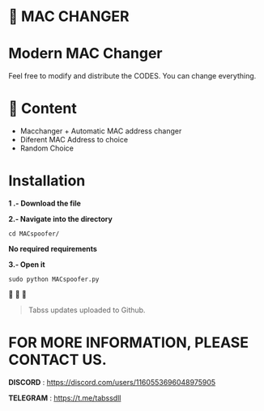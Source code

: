 # 🌌 MAC CHANGER

# Modern MAC Changer

Feel free to modify and distribute the CODES. You can change everything.

# 📡  Content

- Macchanger + Automatic MAC address changer
- Diferent MAC Address to choice
- Random Choice


# Installation

**1 .- Download the file**

**2.- Navigate into the directory**
```
cd MACspoofer/
``` 
**No required requirements**

**3.- Open it**

```
sudo python MACspoofer.py
```

👏 👏 👏 

> Tabss updates uploaded to Github.


# FOR MORE INFORMATION, PLEASE CONTACT US.

 **DISCORD** : https://discord.com/users/1160553696048975905
 
 **TELEGRAM** : https://t.me/tabssdll

